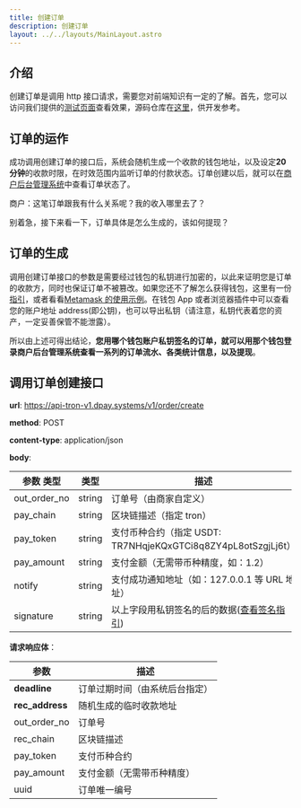 ```yaml
---
title: 创建订单
description: 创建订单
layout: ../../layouts/MainLayout.astro
---
```


## 介绍

创建订单是调用 http 接口请求，需要您对前端知识有一定的了解。首先，您可以访问我们提供的[测试页面](https://dpay-tron-merchant.vercel.app/)查看效果，源码仓库在[这里](https://github.com/nulls-network/dpay-tron-merchant)，供开发参考。

## 订单的运作

成功调用创建订单的接口后，系统会随机生成一个收款的钱包地址，以及设定**20 分钟**的收款时限，在时效范围内监听订单的付款状态。订单创建以后，就可以在[商户后台管理系统](https://dpay-admin-v2.vercel.app/dashboard)中查看订单状态了。

商户：这笔订单跟我有什么关系呢？我的收入哪里去了？

别着急，接下来看一下，订单具体是怎么生成的，该如何提现？

## 订单的生成

调用创建订单接口的参数是需要经过钱包的私钥进行加密的，以此来证明您是订单的收款方，同时也保证订单不被篡改。如果您还不了解怎么获得钱包，这里有一份[指引](https://ethereum.org/en/wallets/find-wallet/)，或者看看[Metamask 的使用示例](/zh-CN/other/wallet)。在钱包 App 或者浏览器插件中可以查看您的账户地址 address(即公钥)，也可以导出私钥（请注意，私钥代表着您的资产，一定妥善保管不能泄露）。

所以由上述可得出结论，**您用哪个钱包账户私钥签名的订单，就可以用那个钱包登录商户后台管理系统查看一系列的订单流水、各类统计信息，以及提现**。

## 调用订单创建接口

**url**: https://api-tron-v1.dpay.systems/v1/order/create

**method**: POST

**content-type**: application/json

**body**:

| 参数 类型    | 类型   | 描述                                                          |
| ------------ | ------ | ------------------------------------------------------------- |
| out_order_no | string | 订单号（由商家自定义）                                        |
| pay_chain    | string | 区块链描述（指定 tron）                                       |
| pay_token    | string | 支付币种合约（指定 USDT: TR7NHqjeKQxGTCi8q8ZY4pL8otSzgjLj6t） |
| pay_amount   | string | 支付金额（无需带币种精度，如：1.2）                           |
| notify       | string | 支付成功通知地址（如：127.0.0.1 等 URL 地址）                 |
| signature    | string | 以上字段用私钥签名的后的数据([查看签名指引](/zh-CN/other/signOrder))      |

**请求响应体**：

| 参数            | 描述                           |
| --------------- | ------------------------------ |
| **deadline**    | 订单过期时间（由系统后台指定） |
| **rec_address** | 随机生成的临时收款地址         |
| out_order_no    | 订单号                         |
| rec_chain       | 区块链描述                     |
| pay_token       | 支付币种合约                   |
| pay_amount      | 支付金额（无需带币种精度）     |
| uuid            | 订单唯一编号                   |

